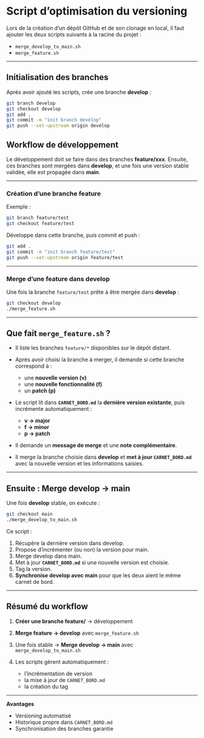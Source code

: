# Script d’optimisation du versioning

Lors de la création d’un dépôt GitHub et de son clonage en local, il faut ajouter les deux scripts suivants à la racine du projet :  

- `merge_develop_to_main.sh`  
- `merge_feature.sh`  

---

## Initialisation des branches

Après avoir ajouté les scripts, crée une branche **develop** :  

```bash
git branch develop
git checkout develop
git add .
git commit -m "init branch develop"
git push --set-upstream origin develop
````


## Workflow de développement

Le développement doit se faire dans des branches **feature/xxx**.
Ensuite, ces branches sont mergées dans **develop**, et une fois une version stable validée, elle est propagée dans **main**.

---

### Création d’une branche feature

Exemple :

```bash
git branch feature/test
git checkout feature/test
```

Développe dans cette branche, puis commit et push :

```bash
git add .
git commit -m "init branch feature/test"
git push --set-upstream origin feature/test
```

---

### Merge d’une feature dans develop

Une fois la branche `feature/test` prête à être mergée dans **develop** :

```bash
git checkout develop
./merge_feature.sh
```

---

## Que fait `merge_feature.sh` ?

* Il liste les branches `feature/*` disponibles sur le dépôt distant.

* Après avoir choisi la branche à merger, il demande si cette branche correspond à :

  * une **nouvelle version (v)**
  * une **nouvelle fonctionnalité (f)**
  * un **patch (p)**

* Le script lit dans **`CARNET_BORD.md`** la **dernière version existante**, puis incrémente automatiquement :

  * **v → major**
  * **f → minor**
  * **p → patch**

* Il demande un **message de merge** et une **note complémentaire**.

* Il merge la branche choisie dans **develop** et **met à jour `CARNET_BORD.md`** avec la nouvelle version et les informations saisies.

---

## Ensuite : Merge develop → main

Une fois **develop** stable, on exécute :

```bash
git checkout main
./merge_develop_to_main.sh
```

Ce script :

1. Récupère la dernière version dans develop.
2. Propose d’incrémenter (ou non) la version pour main.
3. Merge develop dans main.
4. Met à jour **`CARNET_BORD.md`** si une nouvelle version est choisie.
5. Tag la version.
6. **Synchronise develop avec main** pour que les deux aient le même carnet de bord.

---

## Résumé du workflow

1. **Créer une branche feature/** → développement
2. **Merge feature → develop** avec `merge_feature.sh`
3. Une fois stable → **Merge develop → main** avec `merge_develop_to_main.sh`
4. Les scripts gèrent automatiquement :

   * l’incrémentation de version
   * la mise à jour de `CARNET_BORD.md`
   * la création du tag

---

**Avantages**

* Versioning automatisé
* Historique propre dans `CARNET_BORD.md`
* Synchronisation des branches garantie
